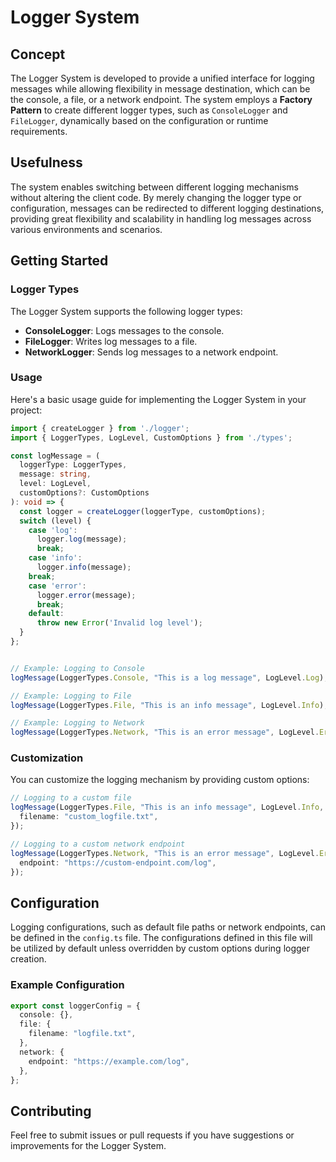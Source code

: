 
# Logger System

## Concept

The Logger System is developed to provide a unified interface for logging messages while allowing flexibility in message destination, which can be the console, a file, or a network endpoint. The system employs a **Factory Pattern** to create different logger types, such as `ConsoleLogger` and `FileLogger`, dynamically based on the configuration or runtime requirements.

## Usefulness

The system enables switching between different logging mechanisms without altering the client code. By merely changing the logger type or configuration, messages can be redirected to different logging destinations, providing great flexibility and scalability in handling log messages across various environments and scenarios.

## Getting Started

### Logger Types

The Logger System supports the following logger types:

- **ConsoleLogger**: Logs messages to the console.
- **FileLogger**: Writes log messages to a file.
- **NetworkLogger**: Sends log messages to a network endpoint.

### Usage

Here's a basic usage guide for implementing the Logger System in your project:

```typescript
import { createLogger } from './logger';
import { LoggerTypes, LogLevel, CustomOptions } from './types';

const logMessage = (
  loggerType: LoggerTypes,
  message: string,
  level: LogLevel,
  customOptions?: CustomOptions
): void => {
  const logger = createLogger(loggerType, customOptions);
  switch (level) {
    case 'log':
      logger.log(message);
      break;
    case 'info':
      logger.info(message);
    break;
    case 'error':
      logger.error(message);
      break;
    default:
      throw new Error('Invalid log level');
  }
};


// Example: Logging to Console
logMessage(LoggerTypes.Console, "This is a log message", LogLevel.Log);

// Example: Logging to File
logMessage(LoggerTypes.File, "This is an info message", LogLevel.Info);

// Example: Logging to Network
logMessage(LoggerTypes.Network, "This is an error message", LogLevel.Error);
```

### Customization

You can customize the logging mechanism by providing custom options:

```typescript
// Logging to a custom file
logMessage(LoggerTypes.File, "This is an info message", LogLevel.Info, {
  filename: "custom_logfile.txt",
});

// Logging to a custom network endpoint
logMessage(LoggerTypes.Network, "This is an error message", LogLevel.Error, {
  endpoint: "https://custom-endpoint.com/log",
});
```

## Configuration

Logging configurations, such as default file paths or network endpoints, can be defined in the `config.ts` file. The configurations defined in this file will be utilized by default unless overridden by custom options during logger creation.

### Example Configuration

```typescript
export const loggerConfig = {
  console: {},
  file: {
    filename: "logfile.txt",
  },
  network: {
    endpoint: "https://example.com/log",
  },
};
```

## Contributing

Feel free to submit issues or pull requests if you have suggestions or improvements for the Logger System.

